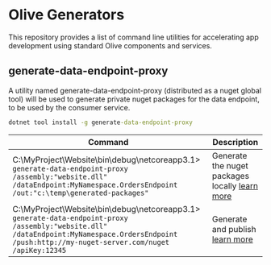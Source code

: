# Olive Generators

This repository provides a list of command line utilities for accelerating app development using standard Olive components and services.

## generate-data-endpoint-proxy

A utility named generate-data-endpoint-proxy (distributed as a nuget global tool) will be used to generate private nuget packages for the data endpoint, to be used by the consumer service.
```bat
dotnet tool install -g generate-data-endpoint-proxy
```

| Command      | Description |
| ----------- | ----------- |
| C:\MyProject\Website\bin\debug\netcoreapp3.1\> `generate-data-endpoint-proxy /assembly:"website.dll" /dataEndpoint:MyNamespace.OrdersEndpoint /out:"c:\temp\generated-packages"` | Generate the nuget packages locally [learn more](https://geeksltd.github.io/Olive/#/Api/Replication?id=generating-a-proxy) |
| C:\MyProject\Website\bin\debug\netcoreapp3.1\> `generate-data-endpoint-proxy /assembly:"website.dll" /dataEndpoint:MyNamespace.OrdersEndpoint /push:http://my-nuget-server.com/nuget /apiKey:12345`  | Generate and publish [learn more](https://geeksltd.github.io/Olive/#/Api/Replication?id=generating-a-proxy)        |
